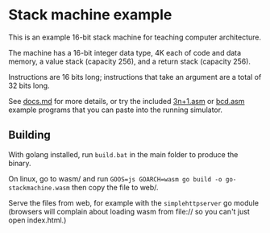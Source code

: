 # Stack machine example

This is an example 16-bit stack machine for teaching computer architecture.

The machine has a 16-bit integer data type, 4K each of code and data memory,
a value stack (capacity 256), and a return stack (capacity 256).

Instructions are 16 bits long; instructions that take an argument are a total
of 32 bits long.

See [docs.md](docs.md) for more details, or try the included [3n+1.asm](3n+1.asm) or [bcd.asm](bcd.asm) example programs that you can paste into the running simulator.

## Building

With golang installed, run `build.bat` in the main folder to produce the binary.

On linux, go to wasm/ and run `GOOS=js GOARCH=wasm go build -o go-stackmachine.wasm` then copy the file to web/.

Serve the files from web, for example with the `simplehttpserver` go module (browsers will complain about loading wasm from file:// so you can't just open index.html.)

